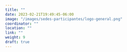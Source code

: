 ```yaml
---
title: ""
date: 2023-02-21T19:49:45-06:00
image: "/images/sedes-participantes/logo-general.png"
coordinator: "" 
location: ""
link: ""
weight: 9
draft: true
---
```


